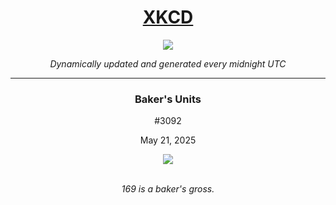 
<h1 align="center"><a href="https://xkcd.com">XKCD</a></h1>
<div align="center">
    <img src="https://img.shields.io/github/last-commit/ShashashankThakur/XKCD?label=last%20updated" />
</div>

<p align="center"><i>Dynamically updated and generated every midnight UTC</i></p>
<hr>
<div align="center">
    <h3><strong>Baker's Units</strong></h3>
    <p>#3092</p>
    <p>May 21, 2025</p>
    <img src="https://imgs.xkcd.com/comics/bakers_units.png">
    <br></br>
    <p><i>169 is a baker's gross.</i></p>
</div>
